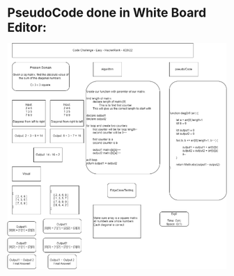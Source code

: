 # PseudoCode done in White Board Editor:

<img src='./Code-Challenge-WhiteBoards-Page-23.drawio.png' alt='code challege'>